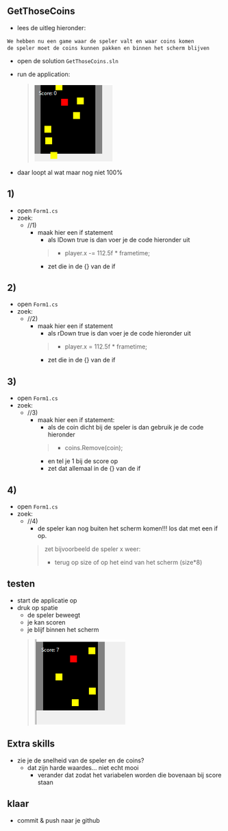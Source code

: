 

## GetThoseCoins

- lees de uitleg hieronder:
```
We hebben nu een game waar de speler valt en waar coins komen
de speler moet de coins kunnen pakken en binnen het scherm blijven
```

- open de solution `GetThoseCoins.sln`

- run de application:
    > ![](img/game.PNG)

- daar loopt al wat maar nog niet 100%


## 1)

- open `Form1.cs`
- zoek:
    - //1) 
        - maak hier een if statement
            - als lDown true is dan voer je de code hieronder uit
            > - player.x -= 112.5f * frametime;
            - zet die in de {} van de if
## 2)

- open `Form1.cs`
- zoek:
    - //2) 
        - maak hier een if statement
            - als rDown true is dan voer je de code hieronder uit
            > - player.x = 112.5f * frametime;
            - zet die in de {} van de if
  
## 3)

- open `Form1.cs`
- zoek:
    - //3)     
        - maak hier een if statement:
            - als de coin dicht bij de speler is dan gebruik je de code hieronder
            > -  coins.Remove(coin);
            - en tel je 1 bij de score op
            - zet dat allemaal in de {} van de if

## 4)

- open `Form1.cs`
- zoek:
    - //4)     
        - de speler kan nog buiten het scherm komen!!! los dat met een if op.
        >  zet bijvoorbeeld de speler x weer:
        >   - terug op size of op het eind van het scherm (size*8)

## testen

- start de applicatie op
- druk op spatie
    - de speler beweegt
    - je kan scoren
    - je blijf binnen het scherm
    > ![](img/beter.PNG)

## Extra skills

- zie je de snelheid van de speler en de coins?
    - dat zijn harde waardes... niet echt mooi
        - verander dat zodat het variabelen worden die bovenaan bij score staan
## klaar

- commit & push naar je github        